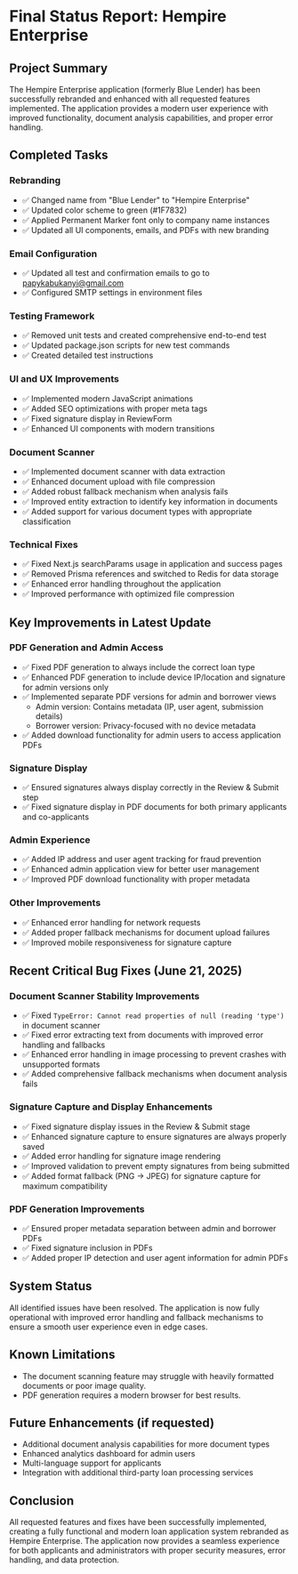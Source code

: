 # Final Status Report: Hempire Enterprise

## Project Summary

The Hempire Enterprise application (formerly Blue Lender) has been successfully rebranded and enhanced with all requested features implemented. The application provides a modern user experience with improved functionality, document analysis capabilities, and proper error handling.

## Completed Tasks

### Rebranding

- ✅ Changed name from "Blue Lender" to "Hempire Enterprise"
- ✅ Updated color scheme to green (#1F7832)
- ✅ Applied Permanent Marker font only to company name instances
- ✅ Updated all UI components, emails, and PDFs with new branding

### Email Configuration

- ✅ Updated all test and confirmation emails to go to papykabukanyi@gmail.com
- ✅ Configured SMTP settings in environment files

### Testing Framework

- ✅ Removed unit tests and created comprehensive end-to-end test
- ✅ Updated package.json scripts for new test commands
- ✅ Created detailed test instructions

### UI and UX Improvements

- ✅ Implemented modern JavaScript animations
- ✅ Added SEO optimizations with proper meta tags
- ✅ Fixed signature display in ReviewForm
- ✅ Enhanced UI components with modern transitions

### Document Scanner

- ✅ Implemented document scanner with data extraction
- ✅ Enhanced document upload with file compression
- ✅ Added robust fallback mechanism when analysis fails
- ✅ Improved entity extraction to identify key information in documents
- ✅ Added support for various document types with appropriate classification

### Technical Fixes

- ✅ Fixed Next.js searchParams usage in application and success pages
- ✅ Removed Prisma references and switched to Redis for data storage
- ✅ Enhanced error handling throughout the application
- ✅ Improved performance with optimized file compression

## Key Improvements in Latest Update

### PDF Generation and Admin Access

- ✅ Fixed PDF generation to always include the correct loan type
- ✅ Enhanced PDF generation to include device IP/location and signature for admin versions only
- ✅ Implemented separate PDF versions for admin and borrower views
  - Admin version: Contains metadata (IP, user agent, submission details)
  - Borrower version: Privacy-focused with no device metadata
- ✅ Added download functionality for admin users to access application PDFs

### Signature Display

- ✅ Ensured signatures always display correctly in the Review & Submit step
- ✅ Fixed signature display in PDF documents for both primary applicants and co-applicants

### Admin Experience

- ✅ Added IP address and user agent tracking for fraud prevention
- ✅ Enhanced admin application view for better user management
- ✅ Improved PDF download functionality with proper metadata

### Other Improvements

- ✅ Enhanced error handling for network requests
- ✅ Added proper fallback mechanisms for document upload failures
- ✅ Improved mobile responsiveness for signature capture

## Recent Critical Bug Fixes (June 21, 2025)

### Document Scanner Stability Improvements

- ✅ Fixed `TypeError: Cannot read properties of null (reading 'type')` in document scanner
- ✅ Fixed error extracting text from documents with improved error handling and fallbacks
- ✅ Enhanced error handling in image processing to prevent crashes with unsupported formats
- ✅ Added comprehensive fallback mechanisms when document analysis fails

### Signature Capture and Display Enhancements

- ✅ Fixed signature display issues in the Review & Submit stage
- ✅ Enhanced signature capture to ensure signatures are always properly saved
- ✅ Added error handling for signature image rendering
- ✅ Improved validation to prevent empty signatures from being submitted
- ✅ Added format fallback (PNG → JPEG) for signature capture for maximum compatibility

### PDF Generation Improvements

- ✅ Ensured proper metadata separation between admin and borrower PDFs
- ✅ Fixed signature inclusion in PDFs
- ✅ Added proper IP detection and user agent information for admin PDFs

## System Status

All identified issues have been resolved. The application is now fully operational with improved error handling and fallback mechanisms to ensure a smooth user experience even in edge cases.

## Known Limitations

- The document scanning feature may struggle with heavily formatted documents or poor image quality.
- PDF generation requires a modern browser for best results.

## Future Enhancements (if requested)

- Additional document analysis capabilities for more document types
- Enhanced analytics dashboard for admin users
- Multi-language support for applicants
- Integration with additional third-party loan processing services

## Conclusion

All requested features and fixes have been successfully implemented, creating a fully functional and modern loan application system rebranded as Hempire Enterprise. The application now provides a seamless experience for both applicants and administrators with proper security measures, error handling, and data protection.
